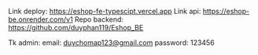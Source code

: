 Link deploy: https://eshop-fe-typescipt.vercel.app
Link api: https://eshop-be.onrender.com/v1
Repo backend: https://github.com/duyphan119/Eshop_BE

Tk admin: 
  email: duychomap123@gmail.com
  password: 123456
